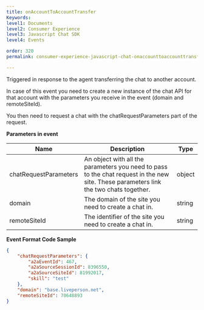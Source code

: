 ```yaml
---
title: onAccountToAccountTransfer
Keywords:
level1: Documents
level2: Consumer Experience
level3: Javascript Chat SDK
level4: Events

order: 320
permalink: consumer-experience-javascript-chat-onaccounttoaccounttransfer.html

---
```


Triggered in response to the agent transferring the chat to another account.

In case of this event you need to create a new instance of the chat API for that account with the parameters you receive in the event (domain and remoteSiteId).

You then need to request a chat with the chatRequestParameters part of the request.

**Parameters in event**

| Name                  | Description                                                                                                                           | Type   |
|-----------------------|---------------------------------------------------------------------------------------------------------------------------------------|--------|
| chatRequestParameters | An object with all the parameters you need to pass to the chat request in the new site. These parameters link the two chats together. | object |
| domain                | The domain of the site you need to create a chat in.                                                                                  | string |
| remoteSiteId          | The identifier of the site you need to create a chat in.                                                                              | string |

**Event Format Code Sample**

```json
{
    "chatRequestParameters": {
        "a2aEventId": 467,
        "a2aSourceSessionId": 8396550,
        "a2aSourceSiteId": 81992017,
        "skill": "test"
    },
    "domain": "base.liveperson.net",
    "remoteSiteId": 70648893
}
```